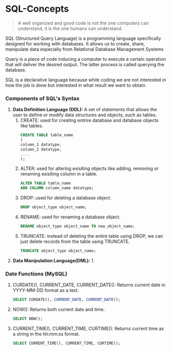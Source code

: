 # SQL-Concepts

> A well organized and good code is not the one computers can understand, it is the one humans can understand.

SQL (Structured Query Language) is a programming language specifically designed for working with databases. It allows us to create, share, manipulate data especially from Relational Database Management Systems

Query is a piece of code inducing a computer to execute a certain operation that will deliver the desired output. The latter process is called querying the database.

SQL is a declarative language because while coding we are not interested in how the job is done but interested in what result we want to obtain.

### Components of SQL's Syntax
1. **Data Definition Language (DDL):**  A set of statements that allows the user to define or modify data structures and objects, such as tables.
    1. CREATE: used for creating entrire database and database objects like tables.
       ```SQL
       CREATE TABLE table_name
       (
       column_1 datatype,
       column_2 datatype,
       ....
       );
       ```
    2. ALTER: used for altering exisiting objects like adding, removing or renaming exisiting column in a table.
       ```SQL
       ALTER TABLE table_name
       ADD COLUMN column_name datatype;
       ```
    3. DROP: used for deleting a database object.
       ```SQL
       DROP object_type object_name;
       ```
    4. RENAME: used for renaming a database object.
       ```SQL
       RENAME object_type object_name TO new_object_name;
       ```
    5. TRUNCATE: instead of deleting the entire table using DROP, we can just delete records from the table using TRUNCATE.
       ```SQL
       TRUNCATE object_type object_name;
       ```
2. **Data Manipulation Language(DML):**
   1.                                                                                                                                                                                                                                                                                                                                           

### Date Functions (MySQL)
1. CURDATE(), CURRENT_DATE, CURRENT_DATE(): Returns current date in YYYY-MM-DD format as a text.
   ```SQL
   SELECT CURDATE(), CURRENT_DATE, CURRENT_DATE();
   ```
2. NOW(): Returns both current date and time.
   ```SQL
   SELECT NOW();
   ```
3. CURRENT_TIME(), CURRENT_TIME, CURTIME(): Returns current time as a string in the hh:mm:ss format.
   ```SQL
   SELECT CURRENT_TIME(), CURRENT_TIME, CURTIME();
   ```
